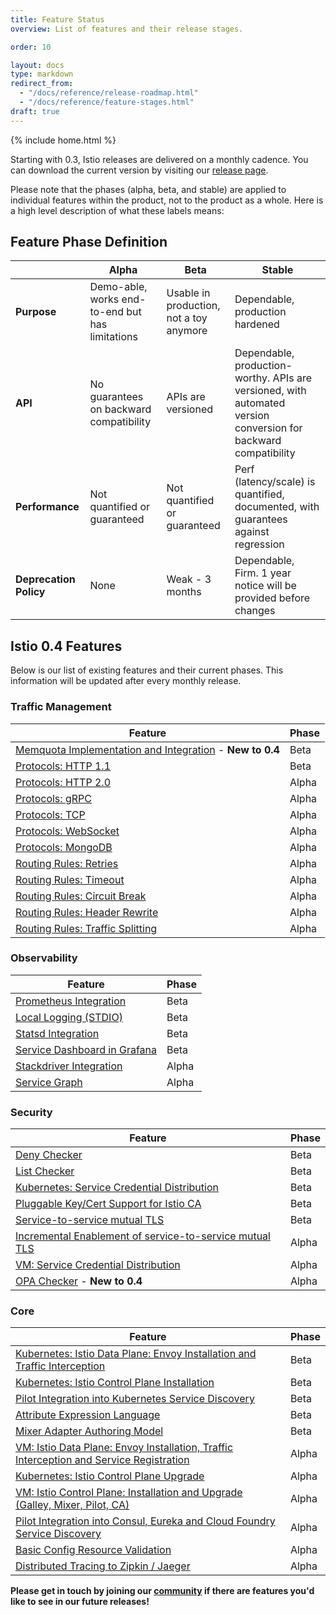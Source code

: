 ```yaml
---
title: Feature Status
overview: List of features and their release stages.

order: 10

layout: docs
type: markdown
redirect_from:
  - "/docs/reference/release-roadmap.html"
  - "/docs/reference/feature-stages.html"
draft: true
---
```

{% include home.html %}

Starting with 0.3, Istio releases are delivered on a monthly cadence. You can download the current version by visiting our
[release page](https://github.com/istio/istio/releases). 

Please note that the phases (alpha, beta, and stable) are applied to individual features
within the product, not to the product as a whole. Here is a high level description of what these labels means:

## Feature Phase Definition

|            | Alpha      | Beta         | Stable     
|-------------------|-------------------|-------------------|-------------------
|   **Purpose**         | Demo-able, works end-to-end but has limitations     | Usable in production, not a toy anymore         | Dependable, production hardened      
|   **API**         | No guarantees on backward compatibility    | APIs are versioned         | Dependable, production-worthy. APIs are versioned, with automated version conversion for backward compatibility
|  **Performance**         | Not quantified or guaranteed     | Not quantified or guaranteed         | Perf (latency/scale) is quantified, documented, with guarantees against regression 
|   **Deprecation Policy**        | None     | Weak - 3 months         | Dependable,  Firm. 1 year notice will be provided before changes

## Istio 0.4 Features

Below is our list of existing features and their current phases. This information will be updated after every monthly release.

### Traffic Management

| Feature           | Phase      
|-------------------|-------------------
| [Memquota Implementation and Integration](https://istio.io/docs/tasks/telemetry/metrics-logs.html) - **New to 0.4** | Beta
| [Protocols: HTTP 1.1](https://github.com/istio/istio/blob/master/pilot/model/service.go#L104)  | Beta
| [Protocols: HTTP 2.0](https://github.com/istio/istio/blob/master/pilot/model/service.go#L101)  | Alpha
| [Protocols: gRPC](https://github.com/istio/istio/blob/master/pilot/model/service.go#L97)    | Alpha
| [Protocols: TCP](https://github.com/istio/istio/blob/master/pilot/model/service.go#L107)     | Alpha
| [Protocols: WebSocket](https://github.com/istio/istio/blob/master/pilot/proxy/envoy/testdata/websocket-route.yaml.golden)       | Alpha
| [Protocols: MongoDB](https://github.com/istio/istio/blob/master/pilot/model/service.go#L134)         | Alpha
| [Routing Rules: Retries](https://istio.io/docs/tasks/traffic-management/request-routing.html)      | Alpha
| [Routing Rules: Timeout](https://istio.io/docs/tasks/traffic-management/request-routing.html)      | Alpha
| [Routing Rules: Circuit Break](https://istio.io/docs/tasks/traffic-management/request-routing.html)      | Alpha
| [Routing Rules: Header Rewrite](https://istio.io/docs/tasks/traffic-management/request-routing.html)      | Alpha
| [Routing Rules: Traffic Splitting](https://istio.io/docs/tasks/traffic-management/request-routing.html)      | Alpha

### Observability


| Feature           | Phase      
|-------------------|-------------------
| [Prometheus Integration](https://istio.io/docs/guides/telemetry.html)         | Beta
| [Local Logging (STDIO)](https://istio.io/docs/guides/telemetry.html)               | Beta
| [Statsd Integration](https://istio.io/docs/reference/config/mixer/adapters/statsd.html)         	   | Beta
| [Service Dashboard in Grafana](https://istio.io/docs/tasks/telemetry/using-istio-dashboard.html)       | Beta
| [Stackdriver Integration](https://istio.io/docs/reference/config/mixer/adapters/stackdriver.html)       | Alpha
| [Service Graph](https://istio.io/docs/tasks/telemetry/servicegraph.html)       | Alpha


### Security


| Feature           | Phase        
|-------------------|-------------------
| [Deny Checker](https://istio.io/docs/reference/config/mixer/adapters/denier.html)         | Beta
| [List Checker](https://istio.io/docs/reference/config/mixer/adapters/list.html)        | Beta
| [Kubernetes: Service Credential Distribution](https://istio.io/docs/concepts/security/mutual-tls.html)               | Beta
| [Pluggable Key/Cert Support for Istio CA](https://istio.io/docs/tasks/security/plugin-ca-cert.html)        | Beta
| [Service-to-service mutual TLS](https://istio.io/docs/concepts/security/mutual-tls.html)         | Beta
| [Incremental Enablement of service-to-service mutual TLS](https://docs.google.com/document/d/1D7wZCQjVB72Wlwr5ZxP5WUmn3FUDr-XzfX8OodPXe8Y/edit)    | Alpha
| [VM: Service Credential Distribution](https://istio.io/docs/concepts/security/mutual-tls.html)         | Alpha
| [OPA Checker](https://github.com/mangchiandjjoe/istio/blob/d5390f6e436225949907d77ad3e9747a9bc26722/mixer/adapter/opa/README.md)  - **New to 0.4**      | Alpha 



### Core


| Feature           | Phase        
|-------------------|-------------------
| [Kubernetes: Istio Data Plane: Envoy Installation and Traffic Interception](https://istio.io/docs/setup/kubernetes/)        | Beta
| [Kubernetes: Istio Control Plane Installation](https://istio.io/docs/setup/kubernetes/) | Beta
| [Pilot Integration into Kubernetes Service Discovery](https://istio.io/docs/setup/kubernetes/)         | Beta
| [Attribute Expression Language](https://istio.io/docs/reference/config/mixer/expression-language.html)        | Beta
| [Mixer Adapter Authoring Model](https://istio.io/blog/posts/2017/adapter-model.html)        | Beta
| [VM: Istio Data Plane: Envoy Installation, Traffic Interception and Service Registration](https://istio.io/docs/guides/integrating-vms.html)    | Alpha
| [Kubernetes: Istio Control Plane Upgrade](https://istio.io/docs/setup/kubernetes/) | Alpha
| [VM: Istio Control Plane: Installation and Upgrade (Galley, Mixer, Pilot, CA)](https://github.com/istio/istio/issues/2083)  | Alpha
| [Pilot Integration into Consul, Eureka and Cloud Foundry Service Discovery](https://istio.io/docs/setup/consul/quick-start.html)     		   | Alpha
| [Basic Config Resource Validation](https://github.com/istio/istio/issues/1894)         	   | Alpha
| [Distributed Tracing to Zipkin / Jaeger](https://istio.io/docs/tasks/telemetry/distributed-tracing.html)         | Alpha





**Please get in touch by joining our [community]({{home}}/community) if there are features you'd like to see in our future releases!**
